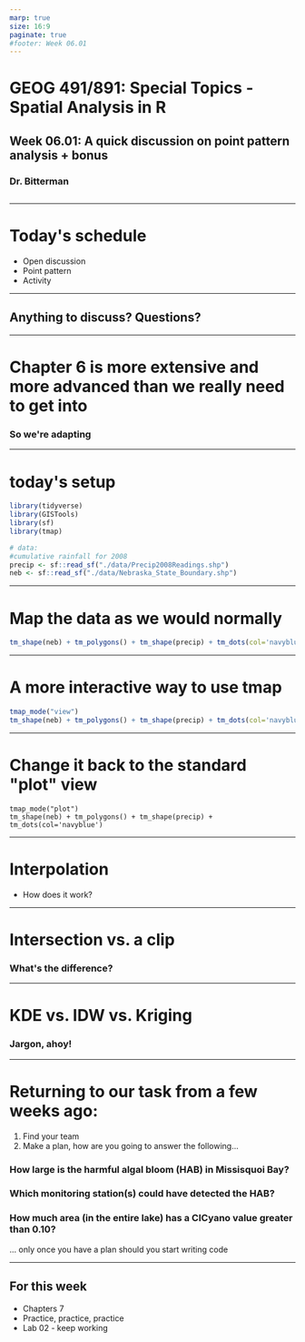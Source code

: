 ```yaml
---
marp: true
size: 16:9 
paginate: true
#footer: Week 06.01
---
```


# GEOG 491/891: Special Topics - Spatial Analysis in R

## 

## Week 06.01: A quick discussion on point pattern analysis + bonus

### Dr. Bitterman

## 

---

# Today's schedule

- Open discussion
- Point pattern
- Activity

---

## Anything to discuss? Questions?

---

# Chapter 6 is more extensive and more advanced than we really need to get into

### So we're adapting

---

# today's setup

```r
library(tidyverse)
library(GISTools)
library(sf)
library(tmap)

# data:
#cumulative rainfall for 2008
precip <- sf::read_sf("./data/Precip2008Readings.shp")
neb <- sf::read_sf("./data/Nebraska_State_Boundary.shp")
```
---

# Map the data as we would normally

```r
tm_shape(neb) + tm_polygons() + tm_shape(precip) + tm_dots(col='navyblue')
```

---

# A more interactive way to use tmap

```r
tmap_mode("view")
tm_shape(neb) + tm_polygons() + tm_shape(precip) + tm_dots(col='navyblue')
```

---

# Change it back to the standard "plot" view

```
tmap_mode("plot")
tm_shape(neb) + tm_polygons() + tm_shape(precip) + tm_dots(col='navyblue')
```

---

# Interpolation

- How does it work?

---


# Intersection vs. a clip

### What's the difference?

---

# KDE vs. IDW vs. Kriging

### Jargon, ahoy!

---

# Returning to our task from a few weeks ago:

1. Find your team
2. Make a plan, how are you going to answer the following...

### How large is the harmful algal bloom (HAB) in Missisquoi Bay?

### Which monitoring station(s) could have detected the HAB?

### How much area (in the entire lake) has a CICyano value greater than 0.10?

... only once you have a plan should you start writing code


---

## For this week

- Chapters 7
- Practice, practice, practice
- Lab 02 - keep working

